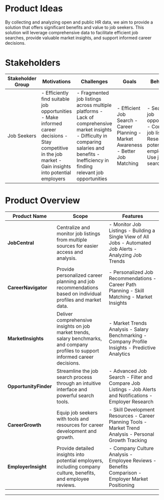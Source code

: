 # Product Ideas
By collecting and analyzing open and public HR data, we aim to provide a solution that offers significant benefits and value to job seekers. This solution will leverage comprehensive data to facilitate efficient job searches, provide valuable market insights, and support informed career decisions.


# Stakeholders
| Stakeholder Group | Motivations | Challenges | Goals | Behaviors | Pains | Needs |
|--------------------|-------------|------------|-------|-----------|-------|-------|
| Job Seekers | - Efficiently find suitable job opportunities - Make informed career decisions - Stay competitive in the job market - Gain insights into potential employers | - Fragmented job listings across multiple platforms - Lack of comprehensive market insights - Difficulty in comparing salaries and benefits - Inefficiency in finding relevant job opportunities | - Efficient Job Search - Career Planning - Market Awareness - Better Job Matching | - Search for job opportunities - Compare job listings - Research potential employers - Use job search tools | - Fragmented job search experience - Difficulty accessing relevant job data - Time-consuming job search process - Lack of personalized recommendations | - Access to comprehensive job listings - Insights into market trends - Information on companies' hiring practices - Personalized job recommendations |


# Product Overview
| Product Name | Scope | Features |
|--------------|-------|----------|
| **JobCentral** | Centralize and monitor job listings from multiple sources for easier access and analysis. | - Monitor Job Listings - Building a Single View of All Jobs - Automated Job Alerts - Analyzing Job Trends |
| **CareerNavigator** | Provide personalized career planning and job recommendations based on individual profiles and market data. | - Personalized Job Recommendations - Career Path Planning - Skill Matching - Market Insights |
| **MarketInsights** | Deliver comprehensive insights on job market trends, salary benchmarks, and company profiles to support informed career decisions. | - Market Trends Analysis - Salary Benchmarking - Company Profile Insights - Predictive Analytics |
| **OpportunityFinder** | Streamline the job search process through an intuitive interface and powerful search tools. | - Advanced Job Search - Filter and Compare Job Listings - Job Alerts and Notifications - Employer Research |
| **CareerGrowth** | Equip job seekers with tools and resources for career development and growth. | - Skill Development Resources - Career Planning Tools - Market Trend Analysis - Personal Growth Tracking |
| **EmployerInsight** | Provide detailed insights into potential employers, including company culture, benefits, and employee reviews. | - Company Culture Analysis - Employee Reviews - Benefits Comparison - Employer Market Positioning |
---
